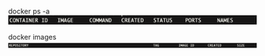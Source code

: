 docker ps -a  
![result ps -a](/images//img2.png)
  
docker images
![result docker images](/images/img3.png)
